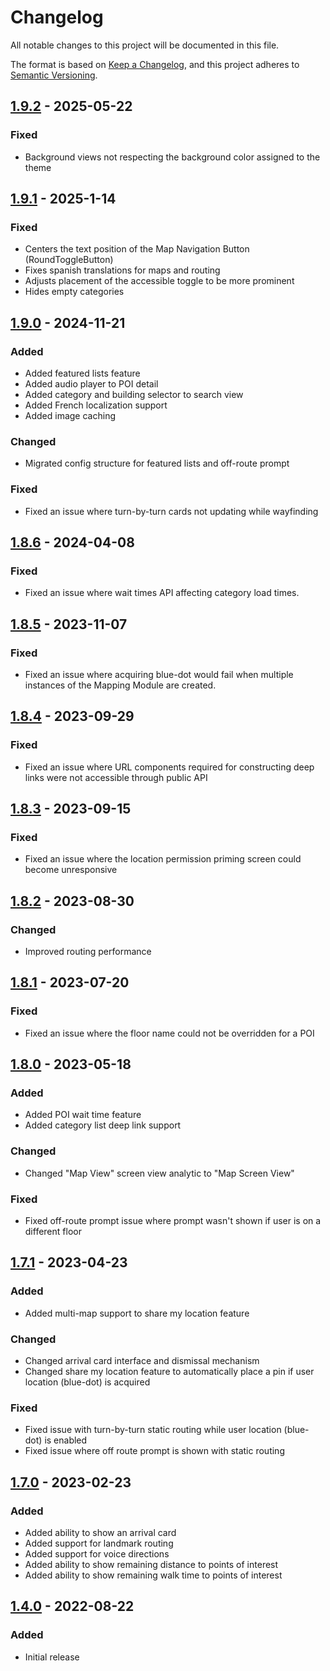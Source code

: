 # Changelog

All notable changes to this project will be documented in this file.

The format is based on [Keep a Changelog](https://keepachangelog.com/en/1.0.0/),
and this project adheres to [Semantic Versioning](https://semver.org/spec/v2.0.0.html).


## [1.9.2] - 2025-05-22

### Fixed

- Background views not respecting the background color assigned to the theme  

## [1.9.1] - 2025-1-14

### Fixed

- Centers the text position of the Map Navigation Button (RoundToggleButton)
- Fixes spanish translations for maps and routing
- Adjusts placement of the accessible toggle to be more prominent
- Hides empty categories

## [1.9.0] - 2024-11-21

### Added

- Added featured lists feature
- Added audio player to POI detail
- Added category and building selector to search view
- Added French localization support
- Added image caching

### Changed

- Migrated config structure for featured lists and off-route prompt

### Fixed

- Fixed an issue where turn-by-turn cards not updating while wayfinding

## [1.8.6] - 2024-04-08

### Fixed

- Fixed an issue where wait times API affecting category load times.

## [1.8.5] - 2023-11-07

### Fixed

- Fixed an issue where acquiring blue-dot would fail when multiple instances of the Mapping Module are created.

## [1.8.4] - 2023-09-29

### Fixed

- Fixed an issue where URL components required for constructing deep links were not accessible through public API

## [1.8.3] - 2023-09-15

### Fixed

- Fixed an issue where the location permission priming screen could become unresponsive

## [1.8.2] - 2023-08-30

### Changed

- Improved routing performance

## [1.8.1] - 2023-07-20

### Fixed

- Fixed an issue where the floor name could not be overridden for a POI

## [1.8.0] - 2023-05-18

### Added

- Added POI wait time feature
- Added category list deep link support

### Changed

- Changed "Map View" screen view analytic to "Map Screen View"

### Fixed

- Fixed off-route prompt issue where prompt wasn't shown if user is on a different floor

## [1.7.1] - 2023-04-23

### Added

- Added multi-map support to share my location feature

### Changed

- Changed arrival card interface and dismissal mechanism
- Changed share my location feature to automatically place a pin if user location (blue-dot) is acquired

### Fixed

- Fixed issue with turn-by-turn static routing while user location (blue-dot) is enabled
- Fixed issue where off route prompt is shown with static routing

## [1.7.0] - 2023-02-23

### Added

- Added ability to show an arrival card
- Added support for landmark routing
- Added support for voice directions
- Added ability to show remaining distance to points of interest
- Added ability to show remaining walk time to points of interest

## [1.4.0] - 2022-08-22

### Added

- Initial release

[1.9.2]: https://bitbucket.org/phunware/module-phunware-mapping-ios/branches/compare/1.9.2%0D1.9.1
[1.9.1]: https://bitbucket.org/phunware/module-phunware-mapping-ios/branches/compare/1.9.1%0D1.9.0
[1.9.0]: https://bitbucket.org/phunware/module-phunware-mapping-ios/branches/compare/1.9.0%0D1.8.6
[1.8.6]: https://bitbucket.org/phunware/module-phunware-mapping-ios/branches/compare/1.8.6%0D1.8.5
[1.8.5]: https://bitbucket.org/phunware/module-phunware-mapping-ios/branches/compare/1.8.5%0D1.8.4
[1.8.4]: https://bitbucket.org/phunware/module-phunware-mapping-ios/branches/compare/1.8.4%0D1.8.3
[1.8.3]: https://bitbucket.org/phunware/module-phunware-mapping-ios/branches/compare/1.8.3%0D1.8.2
[1.8.2]: https://bitbucket.org/phunware/module-phunware-mapping-ios/branches/compare/1.8.2%0D1.8.1
[1.8.1]: https://bitbucket.org/phunware/module-phunware-mapping-ios/branches/compare/1.8.1%0D1.8.0
[1.8.0]: https://bitbucket.org/phunware/module-phunware-mapping-ios/branches/compare/1.8.0%0D1.7.1
[1.7.1]: https://bitbucket.org/phunware/module-phunware-mapping-ios/branches/compare/1.7.1%0D1.7.0
[1.7.0]: https://bitbucket.org/phunware/module-phunware-mapping-ios/branches/compare/1.7.0%0D1.4.0
[1.4.0]: https://bitbucket.org/phunware/module-phunware-mapping-ios/src/1.4.0/
